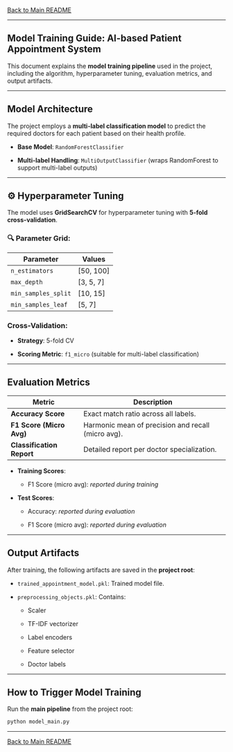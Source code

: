 [Back to Main README](../README.md)

---

## Model Training Guide: AI-based Patient Appointment System

This document explains the **model training pipeline** used in the project, including the algorithm, hyperparameter tuning, evaluation metrics, and output artifacts.

---

## Model Architecture

The project employs a **multi-label classification model** to predict the required doctors for each patient based on their health profile.

- **Base Model**: `RandomForestClassifier`

- **Multi-label Handling**: `MultiOutputClassifier` (wraps RandomForest to support multi-label outputs)

---

## ⚙️ Hyperparameter Tuning

The model uses **GridSearchCV** for hyperparameter tuning with **5-fold cross-validation**.

### 🔍 Parameter Grid:

| Parameter                | Values                |
|--------------------------|-----------------------|
| `n_estimators`           | [50, 100]             |
| `max_depth`              | [3, 5, 7]             |
| `min_samples_split`      | [10, 15]              |
| `min_samples_leaf`       | [5, 7]                |

### Cross-Validation:

- **Strategy**: 5-fold CV

- **Scoring Metric**: `f1_micro` (suitable for multi-label classification)

---

## Evaluation Metrics

| Metric                  | Description                                        |
|-------------------------|----------------------------------------------------|
| **Accuracy Score**      | Exact match ratio across all labels.               |
| **F1 Score (Micro Avg)**| Harmonic mean of precision and recall (micro avg). |
| **Classification Report**| Detailed report per doctor specialization.         |

- **Training Scores**:

  - F1 Score (micro avg): *reported during training*

- **Test Scores**:

  - Accuracy: *reported during evaluation*

  - F1 Score (micro avg): *reported during evaluation*

---

## Output Artifacts

After training, the following artifacts are saved in the **project root**:

- `trained_appointment_model.pkl`: Trained model file.

- `preprocessing_objects.pkl`: Contains:

  - Scaler

  - TF-IDF vectorizer

  - Label encoders

  - Feature selector

  - Doctor labels

---

## How to Trigger Model Training

Run the **main pipeline** from the project root:

```bash
python model_main.py

```
---
[Back to Main README](../README.md)
